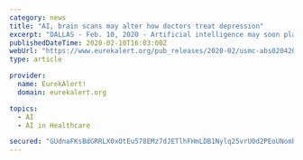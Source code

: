 ```yaml
---
category: news
title: "AI, brain scans may alter how doctors treat depression"
excerpt: "DALLAS - Feb. 10, 2020 - Artificial intelligence may soon play a critical role in choosing which depression therapy is best for patients. A national trial initiated by UT Southwestern in 2011 to better understand mood disorders has produced what scientists are calling the project's flagship finding: a computer that can accurately predict ..."
publishedDateTime: 2020-02-10T16:03:00Z
webUrl: "https://www.eurekalert.org/pub_releases/2020-02/usmc-abs020420.php"
type: article

provider:
  name: EurekAlert!
  domain: eurekalert.org

topics:
  - AI
  - AI in Healthcare

secured: "GUdnaFKsBdGRRLX0xOtEu578EMz7dJETlhFHmLDB1Nylq25vrU0d2PEoUNomh4O0pMM6AQonc8UcOJ17OaT4jO16qjktGCxDXUXD+p3dccg8EHQUPKdcqX0Mk+rS90ad273atwGo5WwfEU6ldeAarDjfjlYGx6YVrpq9X57iHPAuv6R/FmrjuMhgZDrfCWAcAW6MxthO8rlV8wwYYrnJm+VDjWX3R3stDHU/OogyGL2+6tUQUjJR6ffSvW8dZKJaNiqGCLtsLO/Wrnb8Xa/12/EtOamDMBQgOPIF10GcAJcF7eHpFtRIj51fKNj9zzJxd/uupq9RkykM1dKTMyICTPy/y9dUgprCqQPvEdNH/ON+J8GiHliPIRg13XIzXzc7LXAj/oSMkz6YgnlyozlaI0xEk/eBKeVs6Wwlk5rlS9hDGvf7WEWpyhT6HEq95rtJaqQJ87VI99RbCaNcbuq5sLrkvgGKhARZBLHdQZqNfKg=;8pDXDnE0PTEXt9i23w0k+Q=="
---
```


